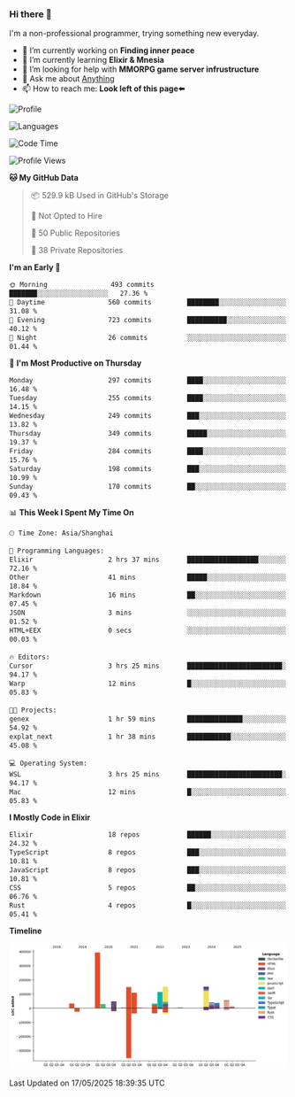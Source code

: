 ### Hi there 👋

I'm a non-professional programmer, trying something new everyday.

<!--
**dyzdyz010/dyzdyz010** is a ✨ _special_ ✨ repository because its `README.md` (this file) appears on your GitHub profile.
-->

- 🔭 I’m currently working on **Finding inner peace**
- 🌱 I’m currently learning **Elixir & Mnesia**
- 🤔 I’m looking for help with **MMORPG game server infrustructure**
- 💬 Ask me about [Anything](https://github.com/dyzdyz010/dyzdyz010/issues)
- 📫 How to reach me: **Look left of this page⬅️**

<!-- - 👯 I’m looking to collaborate on
- 😄 Pronouns: ...
- ⚡ Fun fact: ...
 -->
 
![Profile](https://github-readme-stats.vercel.app/api?username=dyzdyz010&count_private=true&show_icons=true&theme=dracula)

![Languages](https://github-readme-stats.vercel.app/api/top-langs/?username=dyzdyz010&layout=compact&theme=dracula)

<!--START_SECTION:waka-->
![Code Time](http://img.shields.io/badge/Code%20Time-1%2C960%20hrs%2058%20mins-blue)

![Profile Views](http://img.shields.io/badge/Profile%20Views-0-blue)

**🐱 My GitHub Data** 

> 📦 529.9 kB Used in GitHub's Storage 
 > 
> 🚫 Not Opted to Hire
 > 
> 📜 50 Public Repositories 
 > 
> 🔑 38 Private Repositories 
 > 
**I'm an Early 🐤** 

```text
🌞 Morning                493 commits         ███████░░░░░░░░░░░░░░░░░░   27.36 % 
🌆 Daytime                560 commits         ████████░░░░░░░░░░░░░░░░░   31.08 % 
🌃 Evening                723 commits         ██████████░░░░░░░░░░░░░░░   40.12 % 
🌙 Night                  26 commits          ░░░░░░░░░░░░░░░░░░░░░░░░░   01.44 % 
```
📅 **I'm Most Productive on Thursday** 

```text
Monday                   297 commits         ████░░░░░░░░░░░░░░░░░░░░░   16.48 % 
Tuesday                  255 commits         ████░░░░░░░░░░░░░░░░░░░░░   14.15 % 
Wednesday                249 commits         ███░░░░░░░░░░░░░░░░░░░░░░   13.82 % 
Thursday                 349 commits         █████░░░░░░░░░░░░░░░░░░░░   19.37 % 
Friday                   284 commits         ████░░░░░░░░░░░░░░░░░░░░░   15.76 % 
Saturday                 198 commits         ███░░░░░░░░░░░░░░░░░░░░░░   10.99 % 
Sunday                   170 commits         ██░░░░░░░░░░░░░░░░░░░░░░░   09.43 % 
```


📊 **This Week I Spent My Time On** 

```text
🕑︎ Time Zone: Asia/Shanghai

💬 Programming Languages: 
Elixir                   2 hrs 37 mins       ██████████████████░░░░░░░   72.16 % 
Other                    41 mins             █████░░░░░░░░░░░░░░░░░░░░   18.84 % 
Markdown                 16 mins             ██░░░░░░░░░░░░░░░░░░░░░░░   07.45 % 
JSON                     3 mins              ░░░░░░░░░░░░░░░░░░░░░░░░░   01.52 % 
HTML+EEX                 0 secs              ░░░░░░░░░░░░░░░░░░░░░░░░░   00.03 % 

🔥 Editors: 
Cursor                   3 hrs 25 mins       ████████████████████████░   94.17 % 
Warp                     12 mins             █░░░░░░░░░░░░░░░░░░░░░░░░   05.83 % 

🐱‍💻 Projects: 
genex                    1 hr 59 mins        ██████████████░░░░░░░░░░░   54.92 % 
explat_next              1 hr 38 mins        ███████████░░░░░░░░░░░░░░   45.08 % 

💻 Operating System: 
WSL                      3 hrs 25 mins       ████████████████████████░   94.17 % 
Mac                      12 mins             █░░░░░░░░░░░░░░░░░░░░░░░░   05.83 % 
```

**I Mostly Code in Elixir** 

```text
Elixir                   18 repos            ██████░░░░░░░░░░░░░░░░░░░   24.32 % 
TypeScript               8 repos             ███░░░░░░░░░░░░░░░░░░░░░░   10.81 % 
JavaScript               8 repos             ███░░░░░░░░░░░░░░░░░░░░░░   10.81 % 
CSS                      5 repos             ██░░░░░░░░░░░░░░░░░░░░░░░   06.76 % 
Rust                     4 repos             █░░░░░░░░░░░░░░░░░░░░░░░░   05.41 % 
```



**Timeline**

![Lines of Code chart](https://raw.githubusercontent.com/dyzdyz010/dyzdyz010/master/assets/bar_graph.png)


 Last Updated on 17/05/2025 18:39:35 UTC
<!--END_SECTION:waka-->
